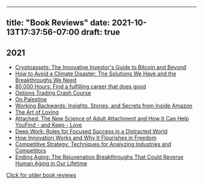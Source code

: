 
---
title: "Book Reviews"
date: 2021-10-13T17:37:56-07:00
draft: true
---
## 2021
* [Cryptoassets: The Innovative Investor's Guide to Bitcoin and Beyond](/books/cryptoassets/)
* [How to Avoid a Climate Disaster: The Solutions We Have and the Breakthroughs We Need](/books/billgates_climate/)
* [80,000 Hours: Find a fulfilling career that does good](/books/80000hours/)
* [Options Trading Crash Course](/books/optionstrading/)
* [On Palestine](/books/onpalestine/)
* [Working Backwards: Insights, Stories, and Secrets from Inside Amazon](/books/workingbackwards/)
* [The Art of Loving](/books/artofloving/)
* [Attached: The New Science of Adult Attachment and How It Can Help YouFind - and Keep - Love](/books/attached/)
* [Deep Work: Rules for Focused Success in a Distracted World](/books/deepwork/)
* [How Innovation Works and Why It Flourishes in Freedom](/books/innovation/)
* [Competitive Strategy: Techniques for Analyzing Industries and Competitors](/books/competitivestrategy/)
* [Ending Aging: The Rejuvenation Breakthroughs That Could Reverse Human Aging in Our Lifetime](/books/endingaging/)



[Click for older book reviews](https://www.goodreads.com/review/list/18625694-keerthana-gopalakrishnan?order=d&sort=added&view=reviews"
)